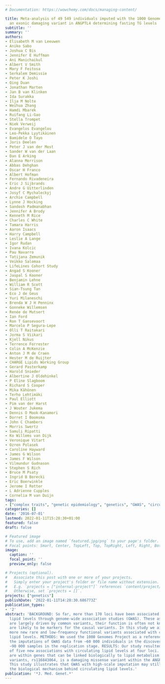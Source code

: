 ```yaml
---
# Documentation: https://wowchemy.com/docs/managing-content/

title: Meta-analysis of 49 549 individuals imputed with the 1000 Genomes Project reveals
  an exonic damaging variant in ANGPTL4 determining fasting TG levels
subtitle: ''
summary: ''
authors:
- Elisabeth M van Leeuwen
- Aniko Sabo
- Joshua C Bis
- Jennifer E Huffman
- Ani Manichaikul
- Albert V Smith
- Mary F Feitosa
- Serkalem Demissie
- Peter K Joshi
- Qing Duan
- Jonathan Marten
- Jan B van Klinken
- Ida Surakka
- Ilja M Nolte
- Weihua Zhang
- Hamdi Mbarek
- Ruifang Li-Gao
- Stella Trompet
- Niek Verweij
- Evangelos Evangelou
- Leo-Pekka Lyytikäinen
- Bamidele O Tayo
- Joris Deelen
- Peter J van der Most
- Sander W van der Laan
- Dan E Arking
- Alanna Morrison
- Abbas Dehghan
- Oscar H Franco
- Albert Hofman
- Fernando Rivadeneira
- Eric J Sijbrands
- Andre G Uitterlinden
- Josyf C Mychaleckyj
- Archie Campbell
- Lynne J Hocking
- Sandosh Padmanabhan
- Jennifer A Brody
- Kenneth M Rice
- Charles C White
- Tamara Harris
- Aaron Isaacs
- Harry Campbell
- Leslie A Lange
- Igor Rudan
- Ivana Kolcic
- Pau Navarro
- Tatijana Zemunik
- Veikko Salomaa
- LifeLines Cohort Study
- Angad S Kooner
- Jaspal S Kooner
- Benjamin Lehne
- William R Scott
- Sian-Tsung Tan
- Eco J de Geus
- Yuri Milaneschi
- Brenda W J H Penninx
- Gonneke Willemsen
- Renée de Mutsert
- Ian Ford
- Ron T Gansevoort
- Marcelo P Segura-Lepe
- Olli T Raitakari
- Jorma S Viikari
- Kjell Nikus
- Terrence Forrester
- Colin A McKenzie
- Anton J M de Craen
- Hester M de Ruijter
- CHARGE Lipids Working Group
- Gerard Pasterkamp
- Harold Snieder
- Albertine J Oldehinkel
- P Eline Slagboom
- Richard S Cooper
- Mika Kähönen
- Terho Lehtimäki
- Paul Elliott
- Pim van der Harst
- J Wouter Jukema
- Dennis O Mook-Kanamori
- Dorret I Boomsma
- John C Chambers
- Morris Swertz
- Samuli Ripatti
- Ko Willems van Dijk
- Veronique Vitart
- Ozren Polasek
- Caroline Hayward
- James G Wilson
- James F Wilson
- Vilmundur Gudnason
- Stephen S Rich
- Bruce M Psaty
- Ingrid B Borecki
- Eric Boerwinkle
- Jerome I Rotter
- L Adrienne Cupples
- Cornelia M van Duijn
tags:
- ["complex traits", "genetic epidemiology", "genetics", "GWAS", "circulating lipid levels"]
categories: []
date: '2016-07-01'
lastmod: 2022-01-11T15:28:30+01:00
featured: false
draft: false

# Featured image
# To use, add an image named `featured.jpg/png` to your page's folder.
# Focal points: Smart, Center, TopLeft, Top, TopRight, Left, Right, BottomLeft, Bottom, BottomRight.
image:
  caption: ''
  focal_point: ''
  preview_only: false

# Projects (optional).
#   Associate this post with one or more of your projects.
#   Simply enter your project's folder or file name without extension.
#   E.g. `projects = ["internal-project"]` references `content/project/deep-learning/index.md`.
#   Otherwise, set `projects = []`.
projects: ["genetics"]
publishDate: '2022-01-11T14:28:30.686773Z'
publication_types:
- '2'
abstract: 'BACKGROUND: So far, more than 170 loci have been associated with circulating
  lipid levels through genome-wide association studies (GWAS). These associations
  are largely driven by common variants, their function is often not known, and many
  are likely to be markers for the causal variants. In this study we aimed to identify
  more new rare and low-frequency functional variants associated with circulating
  lipid levels. METHODS: We used the 1000 Genomes Project as a reference panel for
  the imputations of GWAS data from ∼60 000 individuals in the discovery stage and
  ∼90 000 samples in the replication stage. RESULTS: Our study resulted in the identification
  of five new associations with circulating lipid levels at four loci. All four loci
  are within genes that can be linked biologically to lipid metabolism. One of the
  variants, rs116843064, is a damaging missense variant within the ANGPTL4 gene. CONCLUSIONS:
  This study illustrates that GWAS with high-scale imputation may still help us unravel
  the biological mechanism behind circulating lipid levels.'
publication: '*J. Med. Genet.*'
---
```

